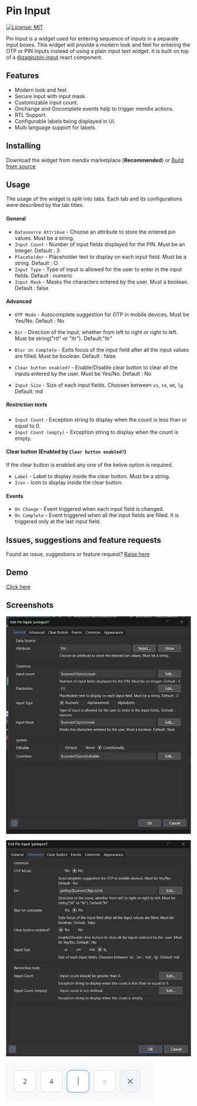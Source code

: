 # Pin Input
[![License: MIT](https://img.shields.io/badge/License-MIT-yellow.svg)](https://opensource.org/licenses/MIT) 

Pin Input is a widget used for entering sequence of inputs in a separate input boxes. This widget will provide a modern look and feel for entering the OTP or PIN inputs instead of using a plain input text widget. It is built on top of a [@zagjs/pin-input](https://zagjs.com/components/react/pin-input) react component.

## Features

- Modern look and feel.
- Secure input with input mask.
- Customizable input count.
- Onchange and Oncomplete events help to trigger mendix actions.
- RTL Support.
- Configurable labels being displayed in UI. 
- Multi language support for labels.

## Installing
Download the widget from mendix marketplace (**Recommended**)
or
[Build from source](https://github.com/sriram-24/PinInputMendix)

## Usage
The usage of the widget is split into tabs. Each tab and its configurations were described by the tab titles.

#### General
- `Datasource Attribue` - Choose an attribute to store the entered pin values. Must be a string.
- `Input Count` - Number of input fields displayed for the PIN. Must be an Integer. Default : 3
- `Placeholder` - Placeholder text to display on each input field. Must be a string. Default : ○ 
- `Input Type` - Type of input is allowed for the user to enter in the input fields.  Default : numeric
- `Input Mask` - Masks the characters entered by the user. Must a boolean. Default : false

#### Advanced 
- `OTP Mode` - Autocomplete suggestion for OTP in mobile devices. Must be Yes/No. Default : No
- `Dir` - Direction of the input, whether from left to right or right to left. Must be string("rtl" or "ltr"). Default:"ltr" 
- `Blur on Complete` - Exits focus of the input field after all the input values are filled. Must be boolean. Default : false

- `Clear button enabled?` - Enable/Disable clear button to clear all the inputs entered by the  user. Must be Yes/No. Default : No
- `Input Size` - Size of each input fields. Choosen between `xs`, `sm`, `md`, `lg`. Default: md
 ##### Restriction texts 
- `Input Count` - Exception string to display when the count is less than or equal to 0.
- `Input Count (empty)` - Exception string to display when the count is empty.
#### Clear button (Enabled by `Clear button enabled?`)
If the clear button is enabled any one of the below option is required.
- `Label` - Label to display inside the clear button. Must be a string.
- `Icon` - Icon to display inside the clear button.
#### Events
- `On Change` - Event triggered when each input field is changed.
- `On Complete` - Event triggered when all the input fields are filled. It is triggered only at the last input field.

## Issues, suggestions and feature requests

Found an issue, suggestions or feature request? [Raise here](https://github.com/sriram-24/PinInputMendix/issues)

## Demo
[Click here](https://pininputtest-sandbox.mxapps.io/)

## Screenshots
![General Configuration](https://github.com/sriram-24/PinInputMendix/blob/main/screenshots/editor_1.png?raw=true)

![Advanced Configuration](https://github.com/sriram-24/PinInputMendix/blob/main/screenshots/editor_2.png?raw=true)

![Preview](https://github.com/sriram-24/PinInputMendix/blob/main/screenshots/preview.png?raw=true)